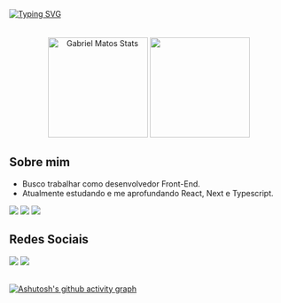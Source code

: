 
<a href="https://git.io/typing-svg">
<img src="https://readme-typing-svg.herokuapp.com?font=Roboto+Mono&size=35&weight=500&pause=1000&color=527ccc&center=true&vCenter=true&width=1000&lines=+Olá!+Meu+nome+%C3%A9+Gabriel+Matos+Louren%C3%A7o;Sou+um+desenvolvedor+Front-End" alt="Typing SVG" />
</a>

 <div align="center">
  <br/>
  <br/>
 <img height="180rem" src="https://github-readme-stats.vercel.app/api?username=GabrielMatoss&show_icons=true&theme=tokyonight&hide_border=false&count_private=true&include_all_commits=true" alt="Gabriel Matos Stats"/>
 <img height="180rem" src="https://github-readme-stats.vercel.app/api/top-langs/?username=GabrielMatoss&theme=tokyonight&layout=compact&hide_border=false"/>
</div>


## Sobre mim
 
* Busco trabalhar como desenvolvedor Front-End.
* Atualmente estudando e me aprofundando React, Next e Typescript.
 

<div align="left">
   <img src="https://img.shields.io/badge/React-20232A?style=for-the-badge&logo=react&logoColor=61DAFB" />
   <img src="https://img.shields.io/badge/next%20js-000000?style=for-the-badge&logo=nextdotjs&logoColor=white" />
   <img src="https://img.shields.io/badge/TypeScript-007ACC?style=for-the-badge&logo=typescript&logoColor=white" />
</div>

## Redes Sociais

<div align="left"> 
  <a style="text-decoration: none" href="mailto:matos.gabriel2013@gmail.com" target="_blank"> 
    <img src="https://img.shields.io/badge/Gmail-D14836?style=for-the-badge&logo=gmail&logoColor=white" />
  </a>
    <a style="text-decoration: none" href="https://www.linkedin.com/in/gabriel-matos-lourenco/" target="_blank"> 
    <img src="https://img.shields.io/badge/linkedin-%230077B5.svg?style=for-the-badge&logo=linkedin&logoColor=white" />
  </a>
 </div>
 <br />

[![Ashutosh's github activity graph](https://github-readme-activity-graph.vercel.app/graph?username=GabrielMatoss&theme=tokyo-night)](https://github.com/ashutosh00710/github-readme-activity-graph)

